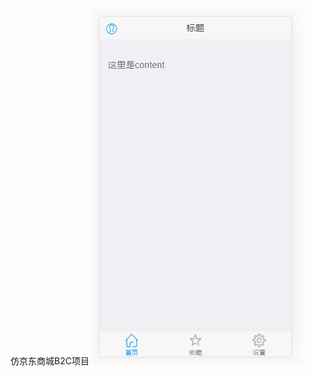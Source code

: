 仿京东商城B2C项目
![Image text](https://raw.githubusercontent.com/hongmaju/light7Local/master/img/productShow/20170518152848.png)
